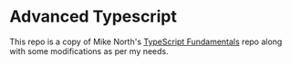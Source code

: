 # Advanced Typescript

This repo is a copy of Mike North's [TypeScript Fundamentals](https://github.com/mike-works/typescript-fundamentals) repo along with some modifications as per my needs.
